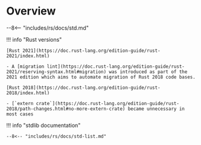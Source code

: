# Overview

--8<-- "includes/rs/docs/std.md"

<div class="grid cards" markdown>

!!! info "Rust versions"

    [Rust 2021](https://doc.rust-lang.org/edition-guide/rust-2021/index.html)

    - A [migration lint](https://doc.rust-lang.org/edition-guide/rust-2021/reserving-syntax.html#migration) was introduced as part of the 2021 edition which aims to automate migration of Rust 2018 code bases.

    [Rust 2018](https://doc.rust-lang.org/edition-guide/rust-2018/index.html)

    - [`extern crate`](https://doc.rust-lang.org/edition-guide/rust-2018/path-changes.html#no-more-extern-crate) became unnecessary in most cases

!!! info "stdlib documentation"

    --8<-- "includes/rs/docs/std-list.md"

</div>

<!-- 

Learning Rust has been exceptionally challenging for me, at least partly because the examples given
by teachers and books are very difficult. It seems that most people who take an interest in Rust 
already have familiarity with computer science topics that seem bizarre to me.

This is especially apparent in the Smart Pointers chapter of Klabnik (Chapter 15) where the section
on Rc<T> uses a scenario that assumes familiarity with "cons lists" from the Lisp programming lang-
uage. This is another unfortunate case of too many "dependencies" in the teaching material for a
technical topic. Klabnik also doesn't touch on Cells specifically but launches into RefCell<T>s and
uses the same cons list scenario he began in the beginning of the chapter. Unfortunately this is of 
very little use to anyone who is not familiar with that topic.

The Starships scenario provides a great case study on interior mutability. An immutable Starship
can be made partially mutable by changing a field to a Cell<T> type. This allows the crew complement
to be updated, which is a very intuitive and easy to understand application.


Cursive makes for an interesting use-case in learning closure semantics. This is especially true
when it comes to how some widgets do not implement the Nameable trait. This forces any retrieval
of the selection a user made to take place in a closure. Not only that, the `move` keyword must
be used because it must necessarily capture the environment of the current scope.

- Lifetime parameters and implementing std Traits was key in extending the Cursive Starships application.


Interactively discussing code may be best done using by pasting code into the styling generator here:
https://romannurik.github.io/SlidesCodeHighlighter/

Then pasting the output into Google Slides.


> Rust's distinguishing feature as a programming language is its ability to prevent invalid data access at compile time.
> 
> &mdash;Tim McNamara

Rust offers **zero-cost abstractions**, where using the abstraction imposes no additional runtime overhead.
-->

